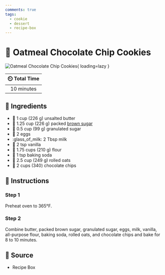 ```yaml
---
comments: true
tags:
  - cookie
  - dessert
  - recipe-box
---
```

# :cookie: Oatmeal Chocolate Chip Cookies

![Oatmeal Chocolate Chip Cookies](../assets/images/oatmeal-chocolate-chip-cookies.jpg){ loading=lazy }

| :timer_clock: Total Time |
|:-----------------------: |
| 10 minutes |

## :salt: Ingredients

- :butter: 1 cup (226 g) unsalted butter
- :maple_leaf: 1.25 cup (226 g) packed [brown sugar][1]
- :candy: 0.5 cup (99 g) granulated sugar
- :egg: 2 eggs
- :glass_of_milk: 2 Tbsp milk
- :icecream: 2 tsp vanilla
- :ear_of_rice: 1.75 cups (210 g) flour
- :cup_with_straw: 1 tsp baking soda
- :ear_of_rice: 2.5 cup (249 g) rolled oats
- :chocolate_bar: 2 cups (340) chocolate chips

## :pencil: Instructions

### Step 1

Preheat oven to 365°F.

### Step 2

Combine butter, packed brown sugar, granulated sugar, eggs, milk, vanilla, all-purpose flour, baking soda, rolled oats,
and chocolate chips and bake for 8 to 10 minutes.

## :link: Source

- Recipe Box

[1]: <../ingredients/brown-sugar.md>

